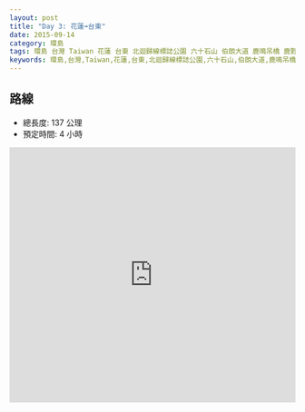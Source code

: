 ```yaml
---
layout: post
title: "Day 3: 花蓮➟台東"
date: 2015-09-14
category: 環島
tags: 環島 台灣 Taiwan 花蓮 台東 北迴歸線標誌公園 六十石山 伯朗大道 鹿鳴吊橋 鹿野高台 初鹿牧場 台東豐源國小 熬山居
keywords: 環島,台灣,Taiwan,花蓮,台東,北迴歸線標誌公園,六十石山,伯朗大道,鹿鳴吊橋,鹿野高台,初鹿牧場,台東豐源國小,熬山居
---
```


## 路線

- 總長度: 137 公理
- 預定時間: 4 小時

<iframe src="https://www.google.com/maps/embed?pb=!1m58!1m8!1m3!1d663927.6893556336!2d120.60020530915962!3d23.180528079999892!3m2!1i1024!2i768!4f13.1!4m47!3e0!4m5!1s0x346f4f5fe0b24e81%3A0x7007eac05923a922!2z6Iqx6JOu55Ge56mX54Gr6LuK56uZ!3m2!1d23.497733!2d121.376663!4m5!1s0x346f45d6e4515081%3A0xfe61ff2f8940a895!2zOTc45Y-w54Gj6Iqx6JOu57ij55Ge56mX6YSJ5YyX6L-05q2457ea5qiZ6KqM5YWs5ZyS!3m2!1d23.4654599!2d121.35793989999999!4m5!1s0x346f72bfffffffff%3A0x6fa98b97b4b1a4bf!2z5YWt5Y2B55-z5bGx6aKo5pmv5Y2AIDk4M-iKseiTrue4o-WvjOmHjOmEiQ!3m2!1d23.222019!2d121.31655099999999!4m5!1s0x346f0b8246375e45%3A0x864d45b80136bc10!2z5Y-w5p2x57ij5Lyv5pyX5aSn6YGT!3m2!1d23.100129199999998!2d121.2142889!4m5!1s0x346fa43400000001%3A0x9a50b189ca574ed8!2z5Y-w5p2x57ij6bm_6YeO6YSJ5rC45a6J5p2R6auY5Y-w6LevNDLlt7fpub_ph47pq5jlj7A!3m2!1d22.9160199!2d121.1211723!4m3!3m2!1d22.898533999999998!2d121.0853339!4m5!1s0x346fbacecc473325%3A0x6357f45e143f7048!2z5Y-w5p2x57ij5Yid6bm_54mn5aC0!3m2!1d22.866045!2d121.1082855!4m5!1s0x346fb9183ca4fe8d%3A0x779bbfc9ec9e3d1d!2z5Y-w5p2x57ij5Y-w5p2x6auY5Lit!3m2!1d22.748227!2d121.1467672!5e0!3m2!1szh-TW!2stw!4v1441333023037" width="100%" height="450" frameborder="0" style="border:0" allowfullscreen></iframe>
